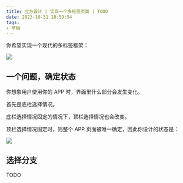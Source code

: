 ```yaml
---
title: 立方设计 | 实现一个多标签页面 | TODO
date: 2023-10-31 18:59:54
tags:
- 草稿
---
```


你希望实现一个现代的多标签框架：

![](final.png)

## 一个问题，确定状态

你想象用户使用你的 APP 时，界面里什么部分会发生变化。

首先是底栏选择情况。

底栏选择情况固定的情况下，顶栏选择情况也会改变。

顶栏选择情况固定时，则整个 APP 页面被唯一确定，因此你设计的状态是：

![](state.png)

## 选择分支

TODO

